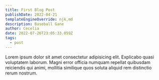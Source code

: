```yaml
---
title: First Blog Post
publishDate: 2022-04-21
templateEngineOverride: njk,md
description: Baseball Gane
author: Cecelia
date: 2022-07-26T23:05:33.059Z
tags:
  - post
---
```

Lorem ipsum dolor sit amet consectetur adipisicing elit. Explicabo quasi voluptatem laborum. Magni error officia numquam repellat quibusdam reiciendis qui animi, mollitia similique quos soluta aliquid rem distinctio rerum nostrum.
